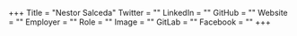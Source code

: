 +++
Title = "Nestor Salceda"
Twitter = ""
LinkedIn = ""
GitHub = ""
Website = ""
Employer = ""
Role = ""
Image = ""
GitLab = ""
Facebook = ""
+++
